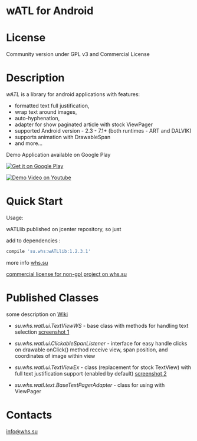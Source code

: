 wATL for Android 
==========

License
=====
 Community version under GPL v3 and Commercial License

Description
======
*wATL* is a library for android applications with features:
  - formatted text full justification,
  - wrap text around images, 
  - auto-hyphenation,
  - adapter for show paginated article with stock ViewPager
  - supported Android version - 2.3 - 7.1+ (both runtimes - ART and DALVIK)
  - supports animation with DrawableSpan
  - and more...

Demo Application available on Google Play

<a href="https://play.google.com/store/apps/details?id=su.whs.watl.samples">
<img src="https://developer.android.com/images/brand/en_generic_rgb_wo_45.png" alt="Get it on Google Play" />
</a>

[![Demo Video on Youtube](http://img.youtube.com/vi/ZtXvyS6GHGo/0.jpg)](https://youtu.be/ZtXvyS6GHGo)


Quick Start
======
Usage:

wATLlib published on jcenter repository, so just

add to dependencies :
```gradle
compile 'su.whs:wATLlib:1.2.3.1'
```

more info <a href="http://whs.su/">whs.su</a> 


<a href="http://whs.su">commercial license for non-gpl project on whs.su</a>


Published Classes
========

some description on <a href="https://github.com/suwhs/wATL/wiki">Wiki</a>

- *su.whs.watl.ui.TextViewWS* - base class with methods for handling text selection
    <a href="https://github.com/suwhs/wATL/blob/master/screenshots/TextViewWS1.png">screenshot 1</a>
- *su.whs.watl.ui.ClickableSpanListener* - interface for easy handle clicks on drawable 
onClick() method receive view, span position, and coordinates of image within view

- *su.whs.watl.ui.TextViewEx* - class (replacement for stock TextView) with full text justification support (enabled by default)
    <a href="https://github.com/suwhs/wATL/blob/master/screenshots/TextViewExScrollView1.png">screenshot 2</a>

- *su.whs.watl.text.BaseTextPagerAdapter* - class for using with ViewPager


Contacts
========
<a href="mailto:info@whs.su">info@whs.su</a>



